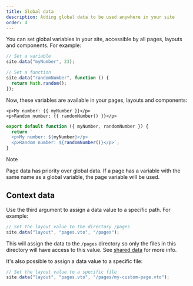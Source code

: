 ```yaml
---
title: Global data
description: Adding global data to be used anywhere in your site
order: 4
---
```


You can set global variables in your site, accessible by all pages, layouts and
components. For example:

```js
// Set a variable
site.data("myNumber", 23);

// Set a function
site.data("randomNumber", function () {
  return Math.random();
});
```

Now, these variables are available in your pages, layouts and components:

<lume-code>

```vento { title="Vento" }
<p>My number: {{ myNumber }}</p>
<p>Random number: {{ randomNumber() }}</p>
```

```js { title="JavaScript" }
export default function ({ myNumber, randomNumber }) {
  return `
  <p>My number: ${myNumber}</p>
  <p>Random number: ${randomNumber()}</p>`;
}
```

</lume-code>

> [!note]
>
> Page data has priority over global data. If a page has a variable with the
> same name as a global variable, the page variable will be used.

## Context data

Use the third argument to assign a data value to a specific path. For example:

```js
// Set the layout value to the directory /pages
site.data("layout", "pages.vto", "/pages");
```

This will assign the data to the `/pages` directory so only the files in this
directory will have access to this value. See
[shared data](../creating-pages/shared-data.md) for more info.

It's also possible to assign a data value to a specific file:

```js
// Set the layout value to a specific file
site.data("layout", "pages.vto", "/pages/my-custom-page.vto");
```
